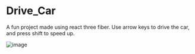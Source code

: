 # Drive_Car

A fun project made using react three fiber. Use arrow keys to drive the car, and press shift to speed up.

![image](https://user-images.githubusercontent.com/82696858/192242812-42909645-92f2-4169-82c3-eca2ddb74bbd.png)

